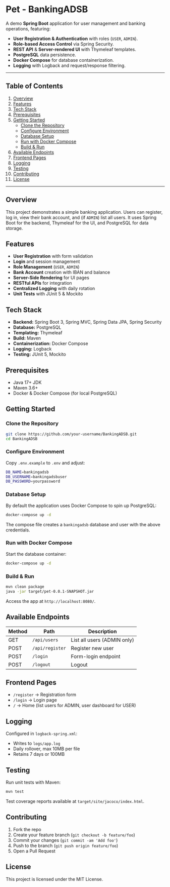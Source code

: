 # Pet - BankingADSB

A demo **Spring Boot** application for user management and banking operations, featuring:

- **User Registration & Authentication** with roles (`USER`, `ADMIN`).
- **Role-based Access Control** via Spring Security.
- **REST API** & **Server-rendered UI** with Thymeleaf templates.
- **PostgreSQL** data persistence.
- **Docker Compose** for database containerization.
- **Logging** with Logback and request/response filtering.

---

## Table of Contents

1. [Overview](#overview)
2. [Features](#features)
3. [Tech Stack](#tech-stack)
4. [Prerequisites](#prerequisites)
5. [Getting Started](#getting-started)
   - [Clone the Repository](#clone-the-repository)
   - [Configure Environment](#configure-environment)
   - [Database Setup](#database-setup)
   - [Run with Docker Compose](#run-with-docker-compose)
   - [Build & Run](#build--run)
6. [Available Endpoints](#available-endpoints)
7. [Frontend Pages](#frontend-pages)
8. [Logging](#logging)
9. [Testing](#testing)
10. [Contributing](#contributing)
11. [License](#license)

---

## Overview

This project demonstrates a simple banking application. Users can register, log in, view their bank account, and (if `ADMIN`) list all users. It uses Spring Boot for the backend, Thymeleaf for the UI, and PostgreSQL for data storage.

## Features

- **User Registration** with form validation
- **Login** and session management
- **Role Management** (`USER`, `ADMIN`)
- **Bank Account** creation with IBAN and balance
- **Server-Side Rendering** for UI pages
- **RESTful APIs** for integration
- **Centralized Logging** with daily rotation
- **Unit Tests** with JUnit 5 & Mockito

## Tech Stack

- **Backend:** Spring Boot 3, Spring MVC, Spring Data JPA, Spring Security
- **Database:** PostgreSQL
- **Templating:** Thymeleaf
- **Build:** Maven
- **Containerization:** Docker Compose
- **Logging:** Logback
- **Testing:** JUnit 5, Mockito

## Prerequisites

- Java 17+ JDK
- Maven 3.6+
- Docker & Docker Compose (for local PostgreSQL)

## Getting Started

### Clone the Repository

```bash
git clone https://github.com/your-username/BankingADSB.git
cd BankingADSB
```

### Configure Environment

Copy `.env.example` to `.env` and adjust:

```bash
DB_NAME=bankingadsb
DB_USERNAME=bankingadsbuser
DB_PASSWORD=yourpassword
```

### Database Setup

By default the application uses Docker Compose to spin up PostgreSQL:

```bash
docker-compose up -d
```

The compose file creates a `bankingadsb` database and user with the above credentials.

### Run with Docker Compose

Start the database container:

```bash
docker-compose up -d
```

### Build & Run

```bash
mvn clean package
java -jar target/pet-0.0.1-SNAPSHOT.jar
```

Access the app at `http://localhost:8080/`.

## Available Endpoints

| Method | Path            | Description                 |
| ------ | --------------- | --------------------------- |
| GET    | `/api/users`    | List all users (ADMIN only) |
| POST   | `/api/register` | Register new user           |
| POST   | `/login`        | Form-login endpoint         |
| POST   | `/logout`       | Logout                      |

## Frontend Pages

- `/register` → Registration form
- `/login` → Login page
- `/` → Home (list users for ADMIN, user dashboard for USER)

## Logging

Configured in `logback-spring.xml`:

- Writes to `logs/app.log`
- Daily rollover, max 10MB per file
- Retains 7 days or 100MB

## Testing

Run unit tests with Maven:

```bash
mvn test
```

Test coverage reports available at `target/site/jacoco/index.html`.

## Contributing

1. Fork the repo
2. Create your feature branch (`git checkout -b feature/foo`)
3. Commit your changes (`git commit -am 'Add foo'`)
4. Push to the branch (`git push origin feature/foo`)
5. Open a Pull Request

## License

This project is licensed under the MIT License.

